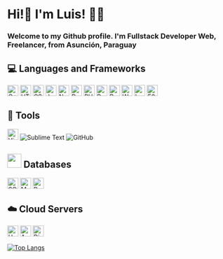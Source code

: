 # Hi!👋 I'm Luis! :man_technologist: 

### Welcome to my Github profile. I'm Fullstack Developer Web, Freelancer, from Asunción, Paraguay <img src = 'https://image.flaticon.com/icons/png/512/197/197376.png' width="13" />

## :computer: Languages and Frameworks
<p>
  <!-- For more icons please follow  https://github.com/MikeCodesDotNET/ColoredBadges & https://simpleicons.org/ -->
  <img src="https://img.shields.io/badge/C++-282C34?&logo=c%2B%2B&ogoColor=00599C" alt="C++" title="C++" height="25"/>
  <img src="https://img.shields.io/badge/HTML5-282C34?logo=html5&logoColor=E34F26" alt="HTML5 logo" title="HTML5" height="25" />
  <img src="https://img.shields.io/badge/CSS3-282C34?logo=css3&logoColor=1572B6" alt="CSS3 logo" title="CSS3" height="25" />
  <img src="https://img.shields.io/badge/JavaScript-282C34?logo=javascript&logoColor=F7DF1E" alt="JavaScript logo" title="JavaScript" height="25" />
  <img src="https://img.shields.io/badge/Node.js-282C34?logo=node.js&logoColor=339933" alt="Node.js logo" title="Node.js" height="25" />
  <img src="https://img.shields.io/badge/React-282C34?logo=react&logoColor=61DAFB" alt="React logo" title="React.js / React Native" height="25" />
  <img src="https://img.shields.io/badge/PHP-282C34?&logo=php&logoColor=#777BB4" alt="PHP" title="PHP" height="25" />
  <img src="https://img.shields.io/badge/Python-282C34?&logo=python&logoColor=##3776AB" alt="Python" title="Python" height="25" />
  <img src="https://img.shields.io/badge/Bootstrap-282C34?&logo=bootstrap&logoColor=7952B3" alt="Bootstrap" title="Bootstrap" height="25" />
  <img src="https://img.shields.io/badge/WordPress-282C34?&style=for-the-badge&logo=WordPress&logoColor=21759B" alt="WordPress" title="WordPress" height="25" />
  <img src="https://img.shields.io/badge/laravel-282C34?&style=for-the-badge&logo=laravel&logoColor=FF2D20" alt="Laravel" title="Laravel" height="25" />
  <img src="https://img.shields.io/badge/git-282C34?&style=for-the-badge&logo=git&logoColor=white" alt="F05032" title="Git" height="25" />  
</p>

## :hammer: Tools
<p>
  <!-- For more icons please follow  https://github.com/MikeCodesDotNET/ColoredBadges -->
  <img src="https://img.shields.io/badge/VisualStudioCode-282C34?&logo=visual-studio-code&logoColor=007ACC" alt="VisualStudioCode" title="VisualStudioCode" height="25" />
  <img alt="Sublime Text" src="https://img.shields.io/badge/sublime_text-%23575757.svg?&style=for-the-badge&logo=sublime-text&logoColor=important"/>
  <img alt="GitHub" src="https://img.shields.io/badge/github-%23121011.svg?&style=for-the-badge&logo=github&logoColor=white"/>
</p>

## <img src="https://cdn.icon-icons.com/icons2/1502/PNG/512/officedatabase_103574.png" width = "32"> Databases

<p>
  <img src="https://img.shields.io/badge/sqlite-282C34?&style=for-the-badge&logo=sqlite&logoColor=003B57" alt="SQLite" title="SQLite" height="25" />
  <img src="https://img.shields.io/badge/mysql-282C34?&style=for-the-badge&logo=mysql&logoColor=4479A1" alt="MySQL" title="MySQL" height="25" />
  <img src ="https://img.shields.io/badge/postgres-282C34?&style=for-the-badge&logo=postgresql&logoColor=336791" alt="Postgres" title="Postgres" height="25" />
    
</p>

## :cloud: Cloud Servers

<p>
  <img src="https://img.shields.io/badge/heroku-282C34?&style=for-the-badge&logo=heroku&logoColor=white" alt="Heroku" title="Heroku" height="25" />
  <img src="https://img.shields.io/badge/AWS-282C34?&style=for-the-badge&logo=amazon-aws&logoColor=white" alt="AWS" title="AWS" height="25" />
  <img src="https://img.shields.io/badge/DigitalOcean-282C34?&style=for-the-badge&logo=digitalOcean&logoColor=0080FF" alt="DigitalOcean" title="DigitalOcean" height="25" />
</p>



[![Top Langs](https://github-readme-stats.vercel.app/api/top-langs/?username=ldp20&layout=compact&theme=dark)](https://github.com/anuraghazra/github-readme-stats)

<!--
**ldp20/ldp20** is a ✨ _special_ ✨ repository because its `README.md` (this file) appears on your GitHub profile.

Here are some ideas to get you started:

- 🔭 I’m currently working on ...
- 🌱 I’m currently learning ...
- 👯 I’m looking to collaborate on ...
- 🤔 I’m looking for help with ...
- 💬 Ask me about ...
- 📫 How to reach me: ...
- 😄 Pronouns: ...
- ⚡ Fun fact: ...
-->

